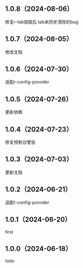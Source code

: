 ## 1.0.8（2024-08-06）
修复r-tab销毁后 tab未同步清除的bug
## 1.0.7（2024-08-05）
修改文档
## 1.0.6（2024-07-30）
适配r-config-provider
## 1.0.5（2024-07-26）
更新依赖
## 1.0.4（2024-07-23）
修复控制台警告
## 1.0.3（2024-07-03）
更新文档
## 1.0.2（2024-06-21）
适配r-config-provider
## 1.0.1（2024-06-20）
first
## 1.0.0（2024-06-18）
todo
